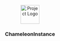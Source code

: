 <p align="center"><img src=".github/chameleon" height="60" alt="Project Logo"></p>
<h3 align="center">ChameleonInstance</h3>
